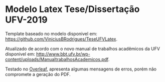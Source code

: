 # Modelo Latex Tese/Dissertação UFV-2019

Template baseado no modelo disponivel em: https://github.com/ViniciusBRodrigues/TeseUFVLatex.

Atualizado de acordo com o novo manual de trabalhos acadêmicos da UFV disponivel em: http://www.bbt.ufv.br/wp-content/uploads/ManualtrabalhosAcademicos.pdf.

Testado no [Overleaf](https://www.overleaf.com/), apresenta algumas mensagens de erros, porém não compromete a geração do PDF.
